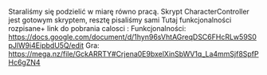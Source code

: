 Staraliśmy się podzielić w miarę równo pracą.
Skrypt CharacterController jest gotowym skryptem, resztę pisaliśmy sami
Tutaj funkcjonalności rozpisane+ link do pobrania calosci :
Funkcjonalności: https://docs.google.com/document/d/1hyn96sVhtAGreqDSC6FHcRLw59S0pJlW9i4EipbdU5Q/edit
Gra: https://mega.nz/file/GckARRTY#Crjena0E9bxelXinSbWV1q_La4mmSjf8SpfPHc6gZN4
